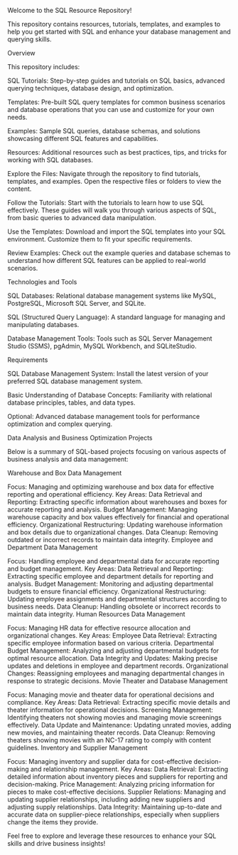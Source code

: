 Welcome to the SQL Resource Repository!

This repository contains resources, tutorials, templates, and examples to help you get started with SQL and enhance your database management and querying skills.

Overview

This repository includes:

SQL Tutorials: Step-by-step guides and tutorials on SQL basics, advanced querying techniques, database design, and optimization.

Templates: Pre-built SQL query templates for common business scenarios and database operations that you can use and customize for your own needs.

Examples: Sample SQL queries, database schemas, and solutions showcasing different SQL features and capabilities.

Resources: Additional resources such as best practices, tips, and tricks for working with SQL databases.

Explore the Files: Navigate through the repository to find tutorials, templates, and examples. Open the respective files or folders to view the content.

Follow the Tutorials: Start with the tutorials to learn how to use SQL effectively. These guides will walk you through various aspects of SQL, from basic queries to advanced data manipulation.

Use the Templates: Download and import the SQL templates into your SQL environment. Customize them to fit your specific requirements.

Review Examples: Check out the example queries and database schemas to understand how different SQL features can be applied to real-world scenarios.

Technologies and Tools

SQL Databases: Relational database management systems like MySQL, PostgreSQL, Microsoft SQL Server, and SQLite.

SQL (Structured Query Language): A standard language for managing and manipulating databases.

Database Management Tools: Tools such as SQL Server Management Studio (SSMS), pgAdmin, MySQL Workbench, and SQLiteStudio.

Requirements

SQL Database Management System: Install the latest version of your preferred SQL database management system.

Basic Understanding of Database Concepts: Familiarity with relational database principles, tables, and data types.

Optional: Advanced database management tools for performance optimization and complex querying.

Data Analysis and Business Optimization Projects

Below is a summary of SQL-based projects focusing on various aspects of business analysis and data management:

Warehouse and Box Data Management

Focus: Managing and optimizing warehouse and box data for effective reporting and operational efficiency.
Key Areas:
Data Retrieval and Reporting: Extracting specific information about warehouses and boxes for accurate reporting and analysis.
Budget Management: Managing warehouse capacity and box values effectively for financial and operational efficiency.
Organizational Restructuring: Updating warehouse information and box details due to organizational changes.
Data Cleanup: Removing outdated or incorrect records to maintain data integrity.
Employee and Department Data Management

Focus: Handling employee and departmental data for accurate reporting and budget management.
Key Areas:
Data Retrieval and Reporting: Extracting specific employee and department details for reporting and analysis.
Budget Management: Monitoring and adjusting departmental budgets to ensure financial efficiency.
Organizational Restructuring: Updating employee assignments and departmental structures according to business needs.
Data Cleanup: Handling obsolete or incorrect records to maintain data integrity.
Human Resources Data Management

Focus: Managing HR data for effective resource allocation and organizational changes.
Key Areas:
Employee Data Retrieval: Extracting specific employee information based on various criteria.
Departmental Budget Management: Analyzing and adjusting departmental budgets for optimal resource allocation.
Data Integrity and Updates: Making precise updates and deletions in employee and department records.
Organizational Changes: Reassigning employees and managing departmental changes in response to strategic decisions.
Movie Theater and Database Management

Focus: Managing movie and theater data for operational decisions and compliance.
Key Areas:
Data Retrieval: Extracting specific movie details and theater information for operational decisions.
Screening Management: Identifying theaters not showing movies and managing movie screenings effectively.
Data Update and Maintenance: Updating unrated movies, adding new movies, and maintaining theater records.
Data Cleanup: Removing theaters showing movies with an NC-17 rating to comply with content guidelines.
Inventory and Supplier Management

Focus: Managing inventory and supplier data for cost-effective decision-making and relationship management.
Key Areas:
Data Retrieval: Extracting detailed information about inventory pieces and suppliers for reporting and decision-making.
Price Management: Analyzing pricing information for pieces to make cost-effective decisions.
Supplier Relations: Managing and updating supplier relationships, including adding new suppliers and adjusting supply relationships.
Data Integrity: Maintaining up-to-date and accurate data on supplier-piece relationships, especially when suppliers change the items they provide.

Feel free to explore and leverage these resources to enhance your SQL skills and drive business insights!
